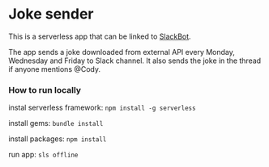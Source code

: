 # Joke sender

This is a serverless app that can be linked to [SlackBot](https://github.com/thecodest-co/slack-bot).

The app sends a joke downloaded from external API every Monday, Wednesday and Friday to Slack channel. It also sends the joke in the thread if anyone mentions @Cody.

### How to run locally
instal serverless framework: `npm install -g serverless`

install gems: `bundle install`

install packages: `npm install`

run app: `sls offline`